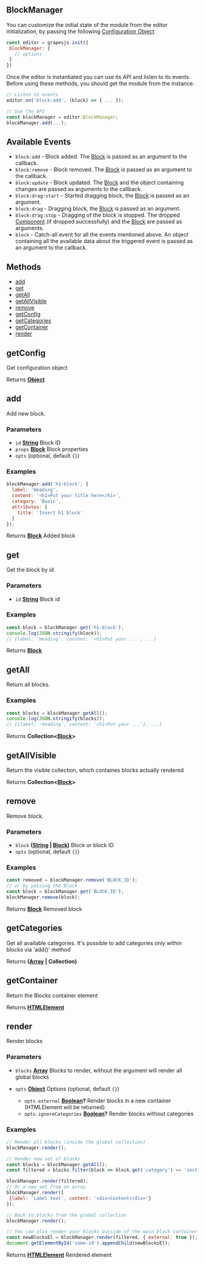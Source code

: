 <!-- Generated by documentation.js. Update this documentation by updating the source code. -->

## BlockManager

You can customize the initial state of the module from the editor initialization, by passing the following [Configuration Object][1]

```js
const editor = grapesjs.init({
 blockManager: {
   // options
 }
})
```

Once the editor is instantiated you can use its API and listen to its events. Before using these methods, you should get the module from the instance.

```js
// Listen to events
editor.on('block:add', (block) => { ... });

// Use the API
const blockManager = editor.BlockManager;
blockManager.add(...);
```

## Available Events

*   `block:add` - Block added. The [Block] is passed as an argument to the callback.
*   `block:remove` - Block removed. The [Block] is passed as an argument to the callback.
*   `block:update` - Block updated. The [Block] and the object containing changes are passed as arguments to the callback.
*   `block:drag:start` - Started dragging block, the [Block] is passed as an argument.
*   `block:drag` - Dragging block, the [Block] is passed as an argument.
*   `block:drag:stop` - Dragging of the block is stopped. The dropped [Component] (if dropped successfully) and the [Block] are passed as arguments.
*   `block` - Catch-all event for all the events mentioned above. An object containing all the available data about the triggered event is passed as an argument to the callback.

## Methods

*   [add][2]
*   [get][3]
*   [getAll][4]
*   [getAllVisible][5]
*   [remove][6]
*   [getConfig][7]
*   [getCategories][8]
*   [getContainer][9]
*   [render][10]

[Block]: block.html

[Component]: component.html

## getConfig

Get configuration object

Returns **[Object][11]** 

## add

Add new block.

### Parameters

*   `id` **[String][12]** Block ID
*   `props` **[Block]** Block properties
*   `opts`   (optional, default `{}`)

### Examples

```javascript
blockManager.add('h1-block', {
  label: 'Heading',
  content: '<h1>Put your title here</h1>',
  category: 'Basic',
  attributes: {
    title: 'Insert h1 block'
  }
});
```

Returns **[Block]** Added block

## get

Get the block by id.

### Parameters

*   `id` **[String][12]** Block id

### Examples

```javascript
const block = blockManager.get('h1-block');
console.log(JSON.stringify(block));
// {label: 'Heading', content: '<h1>Put your ...', ...}
```

Returns **[Block]** 

## getAll

Return all blocks.

### Examples

```javascript
const blocks = blockManager.getAll();
console.log(JSON.stringify(blocks));
// [{label: 'Heading', content: '<h1>Put your ...'}, ...]
```

Returns **Collection<[Block]>** 

## getAllVisible

Return the visible collection, which containes blocks actually rendered

Returns **Collection<[Block]>** 

## remove

Remove block.

### Parameters

*   `block` **([String][12] | [Block])** Block or block ID
*   `opts`   (optional, default `{}`)

### Examples

```javascript
const removed = blockManager.remove('BLOCK_ID');
// or by passing the Block
const block = blockManager.get('BLOCK_ID');
blockManager.remove(block);
```

Returns **[Block]** Removed block

## getCategories

Get all available categories.
It's possible to add categories only within blocks via 'add()' method

Returns **([Array][13] | Collection)** 

## getContainer

Return the Blocks container element

Returns **[HTMLElement][14]** 

## render

Render blocks

### Parameters

*   `blocks` **[Array][13]** Blocks to render, without the argument will render all global blocks
*   `opts` **[Object][11]** Options (optional, default `{}`)

    *   `opts.external` **[Boolean][15]?** Render blocks in a new container (HTMLElement will be returned)
    *   `opts.ignoreCategories` **[Boolean][15]?** Render blocks without categories

### Examples

```javascript
// Render all blocks (inside the global collection)
blockManager.render();

// Render new set of blocks
const blocks = blockManager.getAll();
const filtered = blocks.filter(block => block.get('category') == 'sections')

blockManager.render(filtered);
// Or a new set from an array
blockManager.render([
 {label: 'Label text', content: '<div>Content</div>'}
]);

// Back to blocks from the global collection
blockManager.render();

// You can also render your blocks outside of the main block container
const newBlocksEl = blockManager.render(filtered, { external: true });
document.getElementById('some-id').appendChild(newBlocksEl);
```

Returns **[HTMLElement][14]** Rendered element

[1]: https://github.com/artf/grapesjs/blob/master/src/block_manager/config/config.js

[2]: #add

[3]: #get

[4]: #getall

[5]: #getallvisible

[6]: #remove

[7]: #getconfig

[8]: #getcategories

[9]: #getcontainer

[10]: #render

[11]: https://developer.mozilla.org/docs/Web/JavaScript/Reference/Global_Objects/Object

[12]: https://developer.mozilla.org/docs/Web/JavaScript/Reference/Global_Objects/String

[13]: https://developer.mozilla.org/docs/Web/JavaScript/Reference/Global_Objects/Array

[14]: https://developer.mozilla.org/docs/Web/HTML/Element

[15]: https://developer.mozilla.org/docs/Web/JavaScript/Reference/Global_Objects/Boolean

